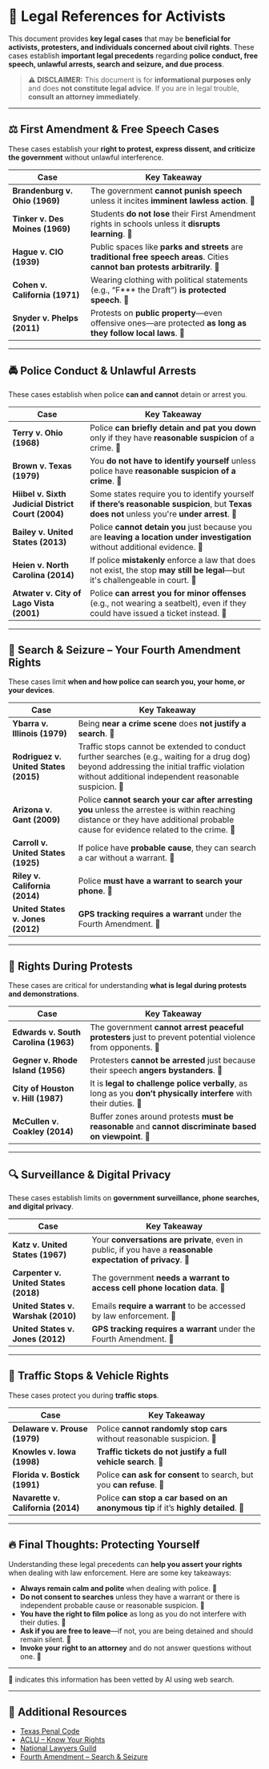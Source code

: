 # 📜 Legal References for Activists

This document provides **key legal cases** that may be **beneficial for activists, protesters, and individuals concerned about civil rights**. These cases establish **important legal precedents** regarding **police conduct, free speech, unlawful arrests, search and seizure, and due process**.

> **⚠ DISCLAIMER:** This document is for **informational purposes only** and does **not constitute legal advice**. If you are in legal trouble, **consult an attorney immediately**.

---

## ⚖ First Amendment & Free Speech Cases
These cases establish your **right to protest, express dissent, and criticize the government** without unlawful interference.

| **Case**                                 | **Key Takeaway**                                                                                                                           |
|------------------------------------------|--------------------------------------------------------------------------------------------------------------------------------------------|
| **Brandenburg v. Ohio (1969)**           | The government **cannot punish speech** unless it incites **imminent lawless action**. 💯                                                   |
| **Tinker v. Des Moines (1969)**          | Students **do not lose** their First Amendment rights in schools unless it **disrupts learning**. 💯                                         |
| **Hague v. CIO (1939)**                  | Public spaces like **parks and streets** are **traditional free speech areas**. Cities **cannot ban protests arbitrarily**. 💯             |
| **Cohen v. California (1971)**           | Wearing clothing with political statements (e.g., “F*** the Draft”) **is protected speech**. 💯                                             |
| **Snyder v. Phelps (2011)**              | Protests on **public property**—even offensive ones—are protected **as long as they follow local laws**. 💯                                  |

---

## 🚔 Police Conduct & Unlawful Arrests
These cases establish when police **can and cannot** detain or arrest you.

| **Case**                                              | **Key Takeaway**                                                                                                                                   |
|-------------------------------------------------------|-----------------------------------------------------------------------------------------------------------------------------------------------------|
| **Terry v. Ohio (1968)**                              | Police **can briefly detain and pat you down** only if they have **reasonable suspicion** of a crime. 💯                                              |
| **Brown v. Texas (1979)**                             | You **do not have to identify yourself** unless police have **reasonable suspicion of a crime**. 💯                                                 |
| **Hiibel v. Sixth Judicial District Court (2004)**    | Some states require you to identify yourself **if there’s reasonable suspicion**, but **Texas does not** unless you're **under arrest**. 💯         |
| **Bailey v. United States (2013)**                    | Police **cannot detain you** just because you are **leaving a location under investigation** without additional evidence. 💯                        |
| **Heien v. North Carolina (2014)**                    | If police **mistakenly** enforce a law that does not exist, the stop **may still be legal**—but it's challengeable in court. 💯                    |
| **Atwater v. City of Lago Vista (2001)**              | Police **can arrest you for minor offenses** (e.g., not wearing a seatbelt), even if they could have issued a ticket instead. 💯                    |

---

## 🚨 Search & Seizure – Your Fourth Amendment Rights
These cases limit **when and how police can search you, your home, or your devices**.

| **Case**                                           | **Key Takeaway**                                                                                                                                                   |
|----------------------------------------------------|---------------------------------------------------------------------------------------------------------------------------------------------------------------------|
| **Ybarra v. Illinois (1979)**                      | Being **near a crime scene** does **not justify a search**. 💯                                                                                                       |
| **Rodriguez v. United States (2015)**              | Traffic stops cannot be extended to conduct further searches (e.g., waiting for a drug dog) beyond addressing the initial traffic violation without additional independent reasonable suspicion. 💯 |
| **Arizona v. Gant (2009)**                         | Police **cannot search your car after arresting you** unless the arrestee is within reaching distance or they have additional probable cause for evidence related to the crime. 💯         |
| **Carroll v. United States (1925)**                | If police have **probable cause**, they can search a car without a warrant. 💯                                                                                       |
| **Riley v. California (2014)**                     | Police **must have a warrant to search your phone**. 💯                                                                                                              |
| **United States v. Jones (2012)**                  | **GPS tracking requires a warrant** under the Fourth Amendment. 💯                                                                                                   |

---

## 🛑 Rights During Protests
These cases are critical for understanding **what is legal during protests and demonstrations**.

| **Case**                                           | **Key Takeaway**                                                                                                                                                  |
|----------------------------------------------------|--------------------------------------------------------------------------------------------------------------------------------------------------------------------|
| **Edwards v. South Carolina (1963)**               | The government **cannot arrest peaceful protesters** just to prevent potential violence from opponents. 💯                                                       |
| **Gegner v. Rhode Island (1956)**                  | Protesters **cannot be arrested** just because their speech **angers bystanders**. 💯                                                                                  |
| **City of Houston v. Hill (1987)**                 | It is **legal to challenge police verbally**, as long as you **don’t physically interfere** with their duties. 💯                                                    |
| **McCullen v. Coakley (2014)**                     | Buffer zones around protests **must be reasonable** and **cannot discriminate based on viewpoint**. 💯                                                                |

---

## 🔍 Surveillance & Digital Privacy
These cases establish limits on **government surveillance, phone searches, and digital privacy**.

| **Case**                                           | **Key Takeaway**                                                                                                                                                   |
|----------------------------------------------------|---------------------------------------------------------------------------------------------------------------------------------------------------------------------|
| **Katz v. United States (1967)**                   | Your **conversations are private**, even in public, if you have a **reasonable expectation of privacy**. 💯                                                        |
| **Carpenter v. United States (2018)**              | The government **needs a warrant to access cell phone location data**. 💯                                                                                          |
| **United States v. Warshak (2010)**                | Emails **require a warrant** to be accessed by law enforcement. 💯                                                                                                   |
| **United States v. Jones (2012)**                  | **GPS tracking requires a warrant** under the Fourth Amendment. 💯                                                                                                   |

---

## 🚗 Traffic Stops & Vehicle Rights
These cases protect you during **traffic stops**.

| **Case**                                           | **Key Takeaway**                                                                                                                                                   |
|----------------------------------------------------|---------------------------------------------------------------------------------------------------------------------------------------------------------------------|
| **Delaware v. Prouse (1979)**                      | Police **cannot randomly stop cars** without reasonable suspicion. 💯                                                                                               |
| **Knowles v. Iowa (1998)**                         | **Traffic tickets do not justify a full vehicle search**. 💯                                                                                                        |
| **Florida v. Bostick (1991)**                      | Police **can ask for consent** to search, but you **can refuse**. 💯                                                                                                 |
| **Navarette v. California (2014)**               | Police **can stop a car based on an anonymous tip** if it’s **highly detailed**. 💯                                                                                  |

---

## 🔥 Final Thoughts: Protecting Yourself
Understanding these legal precedents can **help you assert your rights** when dealing with law enforcement. Here are some key takeaways:

- **Always remain calm and polite** when dealing with police. 💯
- **Do not consent to searches** unless they have a warrant or there is independent probable cause or reasonable suspicion. 💯
- **You have the right to film police** as long as you do not interfere with their duties. 💯
- **Ask if you are free to leave**—if not, you are being detained and should remain silent. 💯
- **Invoke your right to an attorney** and do not answer questions without one. 💯

---

💯 indicates this information has been vetted by AI using web search.

---

## 📌 Additional Resources
- [Texas Penal Code](https://statutes.capitol.texas.gov/?link=PE)
- [ACLU – Know Your Rights](https://www.aclu.org/know-your-rights)
- [National Lawyers Guild](https://www.nlg.org/)
- [Fourth Amendment – Search & Seizure](https://constitution.congress.gov/constitution/amendment-4/)
